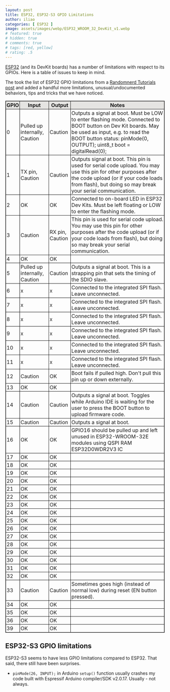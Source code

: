 ```yaml
---
layout: post
title: ESP32, ESP32-S3 GPIO Limitations
author: iliao
categories: [ ESP32 ]
image: assets/images/webp/ESP32_WROOM_32_DevKit_v1.webp
# featured: true
# hidden: true
# comments: true
# tags: [red, yellow]
# rating: .5
---
```


[ESP32](https://www.espressif.com/sites/default/files/documentation/esp32_datasheet_en.pdf) (and its DevKit boards) has a number of limitations with respect to its GPIOs. Here is a table of issues to keep in mind.

The took the list of ESP32 GPIO limitations from a [Randomnerd Tutorials post](https://randomnerdtutorials.com/esp32-pinout-reference-gpios/) and added a handful more limitations, unusual/undocumented behaviors, tips and tricks that we have noticed.

<style>
th, td {
  border: 1px solid black;
  padding: 2px;
}
</style>

<table style="border: 1px solid gray;">
<thead>
<tr class="header" style="background-color: #E5E4E2;">
<th>GPIO</th>
<th>Input</th>
<th>Output</th>
<th>Notes</th>
</tr>
</thead>

<tbody>

<tr>
<td markdown="span">0</td>
<td markdown="span">Pulled up internally, Caution</td>
<td markdown="span">Caution</td>
<td markdown="span">Outputs a signal at boot. Must be LOW to enter flashing mode. Connected to BOOT button on Dev Kit boards. May be used as input, e.g. to read the BOOT button status: pinMode(0, OUTPUT); uint8_t boot = digitalRead(0);</td>
</tr>

<tr>
<td markdown="span">1</td>
<td markdown="span">TX pin, Caution</td>
<td markdown="span">Caution</td>
<td markdown="span">Outputs signal at boot. This pin is used for serial code upload. You may use this pin for other purposes after the code upload  (or if your code loads from flash), but doing so may break your serial communication.</td>
</tr>

<tr>
<td markdown="span">2</td>
<td markdown="span">OK</td>
<td markdown="span">OK</td>
<td markdown="span">Connected to on-board LED in ESP32 Dev Kits. Must be left floating or LOW to enter the flashing mode.</td>
</tr>

<tr>
<td markdown="span">3</td>
<td markdown="span">Caution</td>
<td markdown="span">RX pin, Caution</td>
<td markdown="span">This pin is used for serial code upload. You may use this pin for other purposes after the code upload  (or if your code loads from flash), but doing so may break your serial communication.</td>
</tr>

<tr>
<td markdown="span">4</td>
<td markdown="span">OK</td>
<td markdown="span">OK</td>
<td markdown="span"></td>
</tr>

<tr>
<td markdown="span">5</td>
<td markdown="span">Pulled up internally, Caution</td>
<td markdown="span">Caution</td>
<td markdown="span">Outputs a signal at boot. This is a strapping pin that sets the timing of the SDIO slave.</td>
</tr>

<tr>
<td markdown="span">6</td>
<td markdown="span">x</td>
<td markdown="span">x</td>
<td markdown="span">Connected to the integrated SPI flash. Leave unconnected.</td>
</tr>

<tr>
<td markdown="span">7</td>
<td markdown="span">x</td>
<td markdown="span">x</td>
<td markdown="span">Connected to the integrated SPI flash. Leave unconnected.</td>
</tr>

<tr>
<td markdown="span">8</td>
<td markdown="span">x</td>
<td markdown="span">x</td>
<td markdown="span">Connected to the integrated SPI flash. Leave unconnected.</td>
</tr>

<tr>
<td markdown="span">9</td>
<td markdown="span">x</td>
<td markdown="span">x</td>
<td markdown="span">Connected to the integrated SPI flash. Leave unconnected.</td>
</tr>

<tr>
<td markdown="span">10</td>
<td markdown="span">x</td>
<td markdown="span">x</td>
<td markdown="span">Connected to the integrated SPI flash. Leave unconnected.</td>
</tr>

<tr>
<td markdown="span">11</td>
<td markdown="span">x</td>
<td markdown="span">x</td>
<td markdown="span">Connected to the integrated SPI flash. Leave unconnected.</td>
</tr>

<tr>
<td markdown="span">12</td>
<td markdown="span">Caution</td>
<td markdown="span">OK</td>
<td markdown="span">Boot fails if pulled high. Don't pull this pin up or down externally.</td>
</tr>

<tr>
<td markdown="span">13</td>
<td markdown="span">OK</td>
<td markdown="span">OK</td>
<td markdown="span"></td>
</tr>

<tr>
<td markdown="span">14</td>
<td markdown="span">Caution</td>
<td markdown="span">Caution</td>
<td markdown="span">Outputs a signal at boot. Toggles while Arduino IDE is waiting for the user to press the BOOT button to upload firmware code.</td>
</tr>

<tr>
<td markdown="span">15</td>
<td markdown="span">Caution</td>
<td markdown="span">Caution</td>
<td markdown="span">Outputs a signal at boot.</td>
</tr>

<tr>
<td markdown="span">16</td>
<td markdown="span">OK</td>
<td markdown="span">OK</td>
<td markdown="span">GPIO16 should be pulled up and left unused in ESP32-WROOM-32E modules using QSPI RAM ESP32D0WDR2V3 IC</td>
</tr>

<tr>
<td markdown="span">17</td>
<td markdown="span">OK</td>
<td markdown="span">OK</td>
<td markdown="span"></td>
</tr>

<tr>
<td markdown="span">18</td>
<td markdown="span">OK</td>
<td markdown="span">OK</td>
<td markdown="span"></td>
</tr>

<tr>
<td markdown="span">19</td>
<td markdown="span">OK</td>
<td markdown="span">OK</td>
<td markdown="span"></td>
</tr>

<tr>
<td markdown="span">20</td>
<td markdown="span">OK</td>
<td markdown="span">OK</td>
<td markdown="span"></td>
</tr>

<tr>
<td markdown="span">21</td>
<td markdown="span">OK</td>
<td markdown="span">OK</td>
<td markdown="span"></td>
</tr>

<tr>
<td markdown="span">22</td>
<td markdown="span">OK</td>
<td markdown="span">OK</td>
<td markdown="span"></td>
</tr>

<tr>
<td markdown="span">23</td>
<td markdown="span">OK</td>
<td markdown="span">OK</td>
<td markdown="span"></td>
</tr>

<tr>
<td markdown="span">24</td>
<td markdown="span">OK</td>
<td markdown="span">OK</td>
<td markdown="span"></td>
</tr>

<tr>
<td markdown="span">25</td>
<td markdown="span">OK</td>
<td markdown="span">OK</td>
<td markdown="span"></td>
</tr>

<tr>
<td markdown="span">26</td>
<td markdown="span">OK</td>
<td markdown="span">OK</td>
<td markdown="span"></td>
</tr>

<tr>
<td markdown="span">27</td>
<td markdown="span">OK</td>
<td markdown="span">OK</td>
<td markdown="span"></td>
</tr>

<tr>
<td markdown="span">28</td>
<td markdown="span">OK</td>
<td markdown="span">OK</td>
<td markdown="span"></td>
</tr>

<tr>
<td markdown="span">29</td>
<td markdown="span">OK</td>
<td markdown="span">OK</td>
<td markdown="span"></td>
</tr>

<tr>
<td markdown="span">30</td>
<td markdown="span">OK</td>
<td markdown="span">OK</td>
<td markdown="span"></td>
</tr>

<tr>
<td markdown="span">31</td>
<td markdown="span">OK</td>
<td markdown="span">OK</td>
<td markdown="span"></td>
</tr>

<tr>
<td markdown="span">32</td>
<td markdown="span">OK</td>
<td markdown="span">OK</td>
<td markdown="span"></td>
</tr>

<tr>
<td markdown="span">33</td>
<td markdown="span">Caution</td>
<td markdown="span">Caution</td>
<td markdown="span">Sometimes goes high (instead of normal low) during reset (EN button pressed).</td>
</tr>

<tr>
<td markdown="span">34</td>
<td markdown="span">OK</td>
<td markdown="span">OK</td>
<td markdown="span"></td>
</tr>

<tr>
<td markdown="span">35</td>
<td markdown="span">OK</td>
<td markdown="span">OK</td>
<td markdown="span"></td>
</tr>

<tr>
<td markdown="span">36</td>
<td markdown="span">OK</td>
<td markdown="span">OK</td>
<td markdown="span"></td>
</tr>

<tr>
<td markdown="span">39</td>
<td markdown="span">OK</td>
<td markdown="span">OK</td>
<td markdown="span"></td>
</tr>

</tbody>
</table>
<p></p>

## ESP32-S3 GPIO limitations

ESP32-S3 seems to have less GPIO limitations compared to ESP32. That said, there still have been surprises.

- `pinMode(26, INPUT);` in Arduino `setup()` function usually crashes my code built with Espressif Arduino compiler/SDK v2.0.17. Usually - not always.
